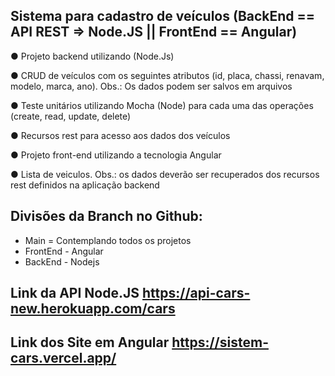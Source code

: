 ## Sistema para cadastro de veículos (BackEnd == API REST => Node.JS || FrontEnd == Angular)


● Projeto backend utilizando (Node.Js)

● CRUD de veículos com os seguintes atributos (id, placa, chassi, renavam, modelo, marca, ano). Obs.: Os dados podem ser salvos em arquivos

● Teste unitários utilizando Mocha (Node) para cada uma das operações (create, read, update, delete)

● Recursos rest para acesso aos dados dos veículos

● Projeto front-end utilizando a tecnologia Angular

● Lista de veiculos. Obs.: os dados deverão ser recuperados dos recursos rest definidos na aplicação backend


## Divisões da Branch no Github:

 - Main = Contemplando todos os projetos
 - FrontEnd - Angular
 - BackEnd -  Nodejs


## Link da API Node.JS https://api-cars-new.herokuapp.com/cars

## Link dos Site em Angular https://sistem-cars.vercel.app/
